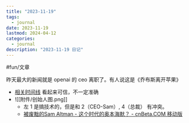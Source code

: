 ```yaml
---
title: "2023-11-19"
tags:
  - journal
date: 2023-11-19
lastmod: 2024-04-12
categories:
  - journal
description: "2023-11-19 日记"
---
```


#fun/文章

昨天最大的新闻就是 openai 的 ceo 离职了。有人说这是《乔布斯离开苹果》

- [相关时间线](https://m.cnbeta.com.tw/view/1397915.htm) 看起来可信，不一定准确
- ![[附件/创始人图.png]]
    - 左 1 是搞技术的，但是和 2（CEO-Sam）, 4（总裁） 有冲突。
    - [被废黜的Sam Altman - 这个时代的奥本海默？ - cnBeta.COM 移动版](https://m.cnbeta.com.tw/view/1397961.htm)
